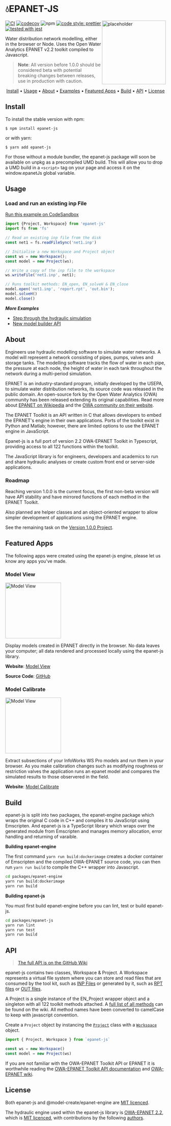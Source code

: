 # 💧EPANET-JS

<img src="https://app.modelcreate.com/images/auth.jpg" alt="placeholder" height="200" align="right"/>

[![CI](https://github.com/modelcreate/epanet-js/workflows/CI/badge.svg)](https://github.com/modelcreate/epanet-js/actions?query=workflow%3ACI) [![codecov](https://codecov.io/gh/modelcreate/epanet-js/branch/master/graph/badge.svg)](https://codecov.io/gh/modelcreate/epanet-js) ![npm](https://img.shields.io/npm/v/epanet-js) [![code style: prettier](https://img.shields.io/badge/code_style-prettier-ff69b4.svg)](https://github.com/prettier/prettier) [![tested with jest](https://img.shields.io/badge/tested_with-jest-99424f.svg)](https://github.com/facebook/jest)



Water distribution network modelling, either in the browser or Node. Uses the Open Water Analytics EPANET v2.2 toolkit compiled to Javascript.

> **Note**: All version before 1.0.0 should be considered beta with potential breaking changes between releases, use in production with caution.

<p align="center">
  <a href="#install">Install</a> •
  <a href="#usage">Usage</a> •
  <a href="#about">About</a> •
  <a href="https://github.com/modelcreate/epanet-js/wiki/Examples">Examples</a> •
  <a href="#featured-apps">Featured Apps</a> •
  <a href="#build">Build</a> •
  <a href="#api">API</a> •
  <a href="#license">License</a>
</p>


## Install
To install the stable version with npm:

```
$ npm install epanet-js
```

or with yarn:

```
$ yarn add epanet-js
```

For those without a module bundler, the epanet-js package will soon be available on unpkg as a precompiled UMD build. This will allow you to drop a UMD build in a `<script>` tag on your page and access it on the window.epanetJs global variable.


## Usage
### Load and run an existing inp File

[Run this example on CodeSandbox](https://codesandbox.io/embed/musing-chandrasekhar-7tp1y?fontsize=14&hidenavigation=1&module=%2Fsrc%2Findex.js&theme=dark)

```js
import {Project, Workspace} from 'epanet-js'
import fs from 'fs'

// Read an existing inp file from the disk
const net1 = fs.readFileSync('net1.inp')

// Initialise a new Workspace and Project object
const ws = new Workspace();
const model = new Project(ws);

// Write a copy of the inp file to the workspace
ws.writeFile('net1.inp', net1);

// Runs toolkit methods: EN_open, EN_solveH & EN_close
model.open('net1.inp', 'report.rpt', 'out.bin');
model.solveH()
model.close()
```



***More Examples***

* [Step through the hydraulic simulation](https://github.com/modelcreate/epanet-js/wiki/Examples#step-through-the-hydraulic-simulation)
* [New model builder API](https://github.com/modelcreate/epanet-js/wiki/Examples#new-model-builder-api)



## About

Engineers use hydraulic modelling software to simulate water networks. A model will represent a network consisting of pipes, pumps, valves and storage tanks. The modelling software tracks the flow of water in each pipe, the pressure at each node, the height of water in each tank throughout the network during a multi-period simulation. 

EPANET is an industry-standard program, initially developed by the USEPA, to simulate water distribution networks, its source code was released in the public domain. An open-source fork by the Open Water Analytics (OWA) community has been released extending its original capabilities. Read more about [EPANET on Wikipedia](https://en.wikipedia.org/wiki/EPANET) and the [OWA community on their website](http://wateranalytics.org/).

The EPANET Toolkit is an API written in C that allows developers to embed the EPANET's engine in their own applications. Ports of the toolkit exist in Python and Matlab; however, there are limited options to use the EPANET engine in JavaScript.

Epanet-js is a full port of version 2.2 OWA-EPANET Toolkit in Typescript, providing access to all 122 functions within the toolkit.

The JavaScript library is for engineers, developers and academics to run and share hydraulic analyses or create custom front end or server-side applications.



### Roadmap

Reaching version 1.0.0 is the current focus, the first non-beta version will have API stability and have mirrored functions of each method in the EPANET Toolkit.

Also planned are helper classes and an object-oriented wrapper to allow simpler development of applications using the EPANET engine.

See the remaining task on the [Version 1.0.0 Project](https://github.com/modelcreate/epanet-js/projects/1).


## Featured Apps

The following apps were created using the epanet-js engine, please let us know any apps you've made.

### Model View

<a href="https://view.modelcreate.com/"><img src="https://raw.githubusercontent.com/modelcreate/model-view/master/ModelViewPreview.gif" alt="Model View" height="175" align="center"/></a>

Display models created in EPANET directly in the browser. No data leaves your computer; all data rendered and processed locally using the epanet-js library.

**Website**: [Model View](https://view.modelcreate.com/)

**Source Code**: [GitHub](https://github.com/modelcreate/model-view)


### Model Calibrate

<a href="https://calibrate.modelcreate.com/"><img src="https://raw.githubusercontent.com/modelcreate/model-calibrate/master/img/app.png" alt="Model View" height="175" align="center"/></a>


Extract subsections of your InfoWorks WS Pro models and run them in your browser. As you make calibration changes such as modifying roughness or restriction valves the application runs an epanet model and compares the simulated results to those observered in the field.

**Website**: [Model Calibrate](https://calibrate.modelcreate.com/)


## Build

epanet-js is split into two packages, the epanet-engine package which wraps the original C code in C++ and compiles it to JavaScript using Emscripten. And epanet-js is a TypeScript library which wraps over the generated module from Emscripten and manages memory allocation, error handling and returning of varaible.

**Building epanet-engine**

The first command `yarn run build:dockerimage` creates a docker container of Emscripten and the compiled OWA-EPANET source code, you can then run `yarn run build` to compile the C++ wrapper into Javascript.

```sh
cd packages/epanet-engine
yarn run build:dockerimage
yarn run build
```

**Building epanet-js**

You must first build epanet-engine before you can lint, test or build epanet-js.

```sh
cd packages/epanet-js
yarn run lint
yarn run test
yarn run build
```

## API

> [The full API is on the GitHub Wiki](https://github.com/modelcreate/epanet-js/wiki/Project-Class)

epanet-js contains two classes, Workspace & Project. A Workspace represents a virtual file system where you can store and read files that are consumed by the tool kit, such as [INP Files](http://wateranalytics.org/EPANET/_inp_file.html) or generated by it, such as [RPT files](http://wateranalytics.org/EPANET/_rpt_file.html) or [OUT files](http://wateranalytics.org/EPANET/_out_file.html). 

A Project is a single instance of the EN_Project wrapper object and a singleton with all 122 toolkit methods attached. A [full list of all methods](https://github.com/modelcreate/epanet-js/wiki/Project-Class#class-methods) can be found on the wiki. All method names have been converted to camelCase to keep with javascript convention.


Create a `Project` object by instancing the <a href="https://github.com/modelcreate/epanet-js/wiki/Project-Class"><code>Project</code></a> class with a <a href="https://github.com/modelcreate/epanet-js/wiki/Workspace-Class"><code>Workspace</code></a>  object.

```javascript
import { Project, Workspace } from `epanet-js`

const ws = new Workspace()
const model = new Project(ws)
```


If you are not familiar with the OWA-EPANET Toolkit API or EPANET it is worthwhile reading the [OWA-EPANET Toolkit API documentation](http://wateranalytics.org/EPANET/) and [OWA-EPANET wiki](https://github.com/openwateranalytics/epanet/wiki).

## License
Both epanet-js and @model-create/epanet-engine are [MIT licenced](https://github.com/modelcreate/epanet-js/blob/master/LICENSE).

The hydraulic engine used within the epanet-js library is [OWA-EPANET 2.2](https://github.com/OpenWaterAnalytics/EPANET), which is [MIT licenced](https://github.com/OpenWaterAnalytics/EPANET/blob/dev/LICENSE), with contributions by the following [authors](https://github.com/OpenWaterAnalytics/EPANET/blob/dev/AUTHORS).

